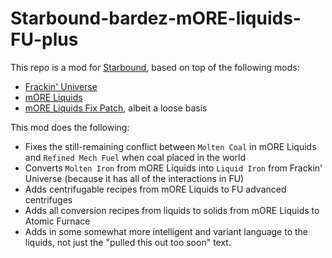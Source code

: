 # Starbound-bardez-mORE-liquids-FU-plus

This repo is a mod for [Starbound](https://playstarbound.com/), based on top of the following mods:
- [Frackin' Universe](https://steamcommunity.com/sharedfiles/filedetails/?id=729480149) 
- [mORE Liquids](https://steamcommunity.com/sharedfiles/filedetails/?id=1318339314)
- [mORE Liquids Fix Patch](https://steamcommunity.com/sharedfiles/filedetails/?id=2128491231), albeit a loose basis

This mod does the following:

- Fixes the still-remaining conflict between `Molten Coal` in mORE Liquids and `Refined Mech Fuel` when coal placed in the world
- Converts `Molten Iron` from mORE Liquids into `Liquid Iron` from Frackin' Universe (because it has all of the interactions in FU)
- Adds centrifugable recipes from mORE Liquids to FU advanced centrifuges
- Adds all conversion recipes from liquids to solids from mORE Liquids to Atomic Furnace
- Adds in some somewhat more intelligent and variant language to the liquids, not just the "pulled this out too soon" text.